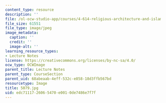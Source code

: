```yaml
---
content_type: resource
description: ''
file: /ol-ocw-studio-app/courses/4-614-religious-architecture-and-islamic-cultures-fall-2002/edc7111726065470e0010de7486e7f7f_5079.jpg
file_size: 61551
file_type: image/jpeg
image_metadata:
  caption: ''
  credit: ''
  image-alt: ''
learning_resource_types:
- Lecture Notes
license: https://creativecommons.org/licenses/by-nc-sa/4.0/
ocw_type: OCWImage
parent_title: Lecture Notes
parent_type: CourseSection
parent_uid: 68abeaab-4eff-532c-e858-18d3ffb567bd
resourcetype: Image
title: 5079.jpg
uid: edc71117-2606-5470-e001-0de7486e7f7f
---
```

